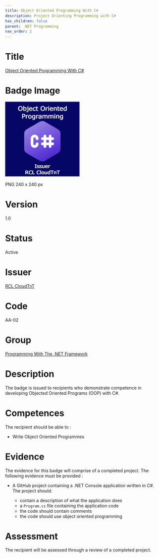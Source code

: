 ```yaml
---
title: Object Oriented Programming With C#
description: Project Orienting Programming with C#
has_children: false
parent: .NET Programming
nav_order: 2
---
```


# Title

[Object Oriented Programming With C#](./badgeClass/object-oriented-programming-with-csharp.json)

# Badge Image

![Object Oriented Programming With C#](./badgeClass/object-oriented-programming-with-csharp.png)

PNG 240 x 240 px

# Version

1.0

# Status

Active

# Issuer

[RCL CloudTnT](../issuer/profile.json)

# Code

AA-02

# Group

[Programming With The .NET Framework](./net-programming.md)

# Description

The badge is issued to recipients who demonstrate competence in developing Objected Oriented Programs (OOP) with C#.

# Competences

The recipient should be able to :

- Write Object Oriented Programmes

# Evidence

The evidence for this badge will comprise of a completed project. The following evidence must be provided :

- A GitHub project containing a .NET Console application written in C#. The project should:

    - contain a description of what the application does
    - a ``Program.cs`` file containing the application code
    - the code should contain comments
    - the code should use object oriented programming

# Assessment

The recipient will be assessed through a review of a completed project.
